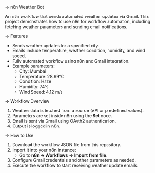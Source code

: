 -> n8n Weather Bot

An n8n workflow that sends automated weather updates via Gmail. This project demonstrates how to use n8n for workflow automation, including fetching weather parameters and sending email notifications.

-> Features
- Sends weather updates for a specified city.
- Emails include temperature, weather condition, humidity, and wind speed.
- Fully automated workflow using n8n and Gmail integration.
- Example parameters:
  - City: Mumbai
  - Temperature: 28.99°C
  - Condition: Haze
  - Humidity: 74%
  - Wind Speed: 4.12 m/s

-> Workflow Overview
1. Weather data is fetched from a source (API or predefined values).  
2. Parameters are set inside n8n using the **Set** node.  
3. Email is sent via Gmail using OAuth2 authentication.  
4. Output is logged in n8n.

-> How to Use
1. Download the workflow JSON file from this repository.  
2. Import it into your n8n instance:  
   - Go to **n8n → Workflows → Import from file**.  
3. Configure Gmail credentials and other parameters as needed.  
4. Execute the workflow to start receiving weather update emails.


